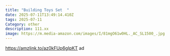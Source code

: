 ```yaml
---
title: "Building Toys Set  "
date: 2025-07-11T13:49:14.410Z
tags: 2025-07-11
Category: other
description: 111.xx
image: https://m.media-amazon.com/images/I/81mgO61w0HL._AC_SL1500_.jpg
---
```

https://amzlink.to/az0kFUp6gIpKT ad